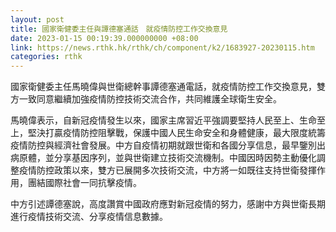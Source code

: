 ```yaml
---
layout: post
title: 國家衛健委主任與譚德塞通話　就疫情防控工作交換意見
date: 2023-01-15 00:19:39.000000000 +08:00
link: https://news.rthk.hk/rthk/ch/component/k2/1683927-20230115.htm
categories: rthk
---
```


國家衛健委主任馬曉偉與世衛總幹事譚德塞通電話，就疫情防控工作交換意見，雙方一致同意繼續加強疫情防控技術交流合作，共同維護全球衛生安全。

馬曉偉表示，自新冠疫情發生以來，國家主席習近平強調要堅持人民至上、生命至上，堅決打贏疫情防控阻擊戰，保護中國人民生命安全和身體健康，最大限度統籌疫情防控與經濟社會發展。中方自疫情初期就跟世衛和各國分享信息，最早鑒別出病原體，並分享基因序列，並與世衛建立技術交流機制。中國因時因勢主動優化調整疫情防控政策以來，雙方已展開多次技術交流，中方將一如既往支持世衛發揮作用，團結國際社會一同抗擊疫情。

中方引述譚德塞說，高度讚賞中國政府應對新冠疫情的努力，感謝中方與世衛長期進行疫情技術交流、分享疫情信息數據。
